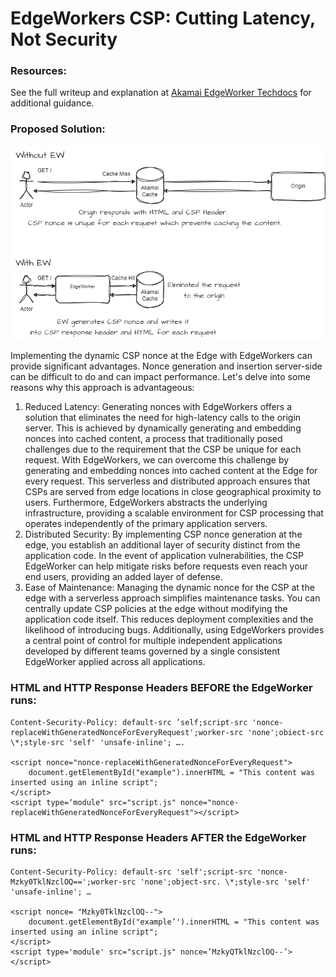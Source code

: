 # EdgeWorkers CSP: Cutting Latency, Not Security

### Resources:
See the full writeup and explanation at [Akamai EdgeWorker Techdocs](techdocs.akamai.com/edgeworkers/docs/content-security-policy) for additional guidance.

### Proposed Solution:
![img.png](img.png)

Implementing the dynamic CSP nonce at the Edge with EdgeWorkers can provide significant advantages. Nonce generation and insertion server-side can be difficult to do and can impact performance. Let's delve into some reasons why this approach is advantageous:

1. Reduced Latency:
Generating nonces with EdgeWorkers offers a solution that eliminates the need for high-latency calls to the origin server. This is achieved by dynamically generating and embedding nonces into cached content, a process that traditionally posed challenges due to the requirement that the CSP be unique for each request.
With EdgeWorkers, we can overcome this challenge by generating and embedding nonces into cached content at the Edge for every request. This serverless and distributed approach ensures that CSPs are served from edge locations in close geographical proximity to users. Furthermore, EdgeWorkers abstracts the underlying infrastructure, providing a scalable environment for CSP processing that operates independently of the primary application servers.
2. Distributed Security:
By implementing CSP nonce generation at the edge, you establish an additional layer of security distinct from the application code. In the event of application vulnerabilities, the CSP EdgeWorker can help mitigate risks before requests even reach your end users, providing an added layer of defense. 
3. Ease of Maintenance:
Managing the dynamic nonce for the CSP at the edge with a serverless approach simplifies maintenance tasks. You can centrally update CSP policies at the edge without modifying the application code itself. This reduces deployment complexities and the likelihood of introducing bugs. Additionally, using EdgeWorkers provides a central point of control for multiple independent applications developed by different teams governed by a single consistent EdgeWorker applied across all applications.

### HTML and HTTP Response Headers BEFORE the EdgeWorker runs:
```
Content-Security-Policy: default-src ’self;script-src 'nonce-replaceWithGeneratedNonceForEveryRequest';worker-src 'none';obiect-src \*;style-src 'self' 'unsafe-inline'; ….

<script nonce="nonce-replaceWithGeneratedNonceForEveryRequest">
    document.getElementById("example").innerHTML = "This content was inserted using an inline script";
</script>
<script type=‘module" src="script.js" nonce="nonce-replaceWithGeneratedNonceForEveryRequest"></script>

```

### HTML and HTTP Response Headers AFTER the EdgeWorker runs:
```
Content-Security-Policy: default-src 'self';script-src 'nonce-Mzky0TklNzclOQ==';worker-src 'none';object-src. \*;style-src 'self' 'unsafe-inline'; …

<script nonce= "Mzky0TklNzclOQ--">
    document.getElementById("example’').innerHTML = "This content was inserted using an inline script";
</script>
<script type='module' src="script.js" nonce=’MzkyQTklNzclOQ--’></script>
```